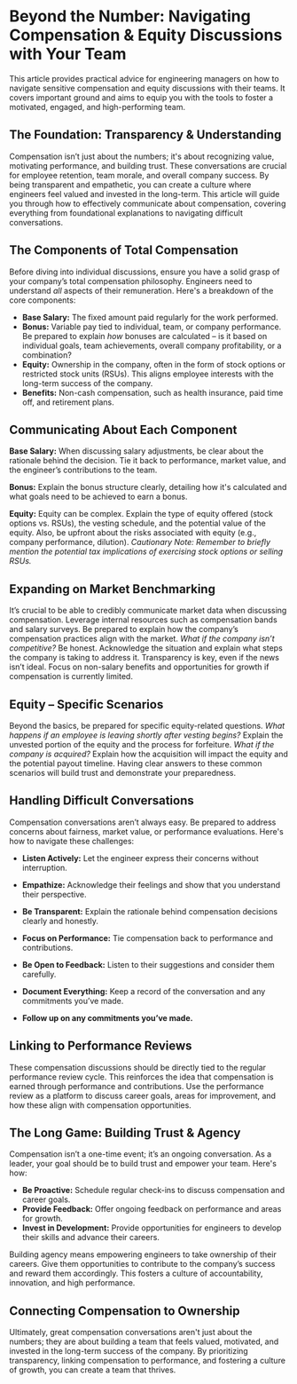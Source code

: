 # Beyond the Number: Navigating Compensation & Equity Discussions with Your Team

This article provides practical advice for engineering managers on how to navigate sensitive compensation and equity discussions with their teams. It covers important ground and aims to equip you with the tools to foster a motivated, engaged, and high-performing team.

## The Foundation: Transparency & Understanding

Compensation isn’t just about the numbers; it's about recognizing value, motivating performance, and building trust. These conversations are crucial for employee retention, team morale, and overall company success. By being transparent and empathetic, you can create a culture where engineers feel valued and invested in the long-term. This article will guide you through how to effectively communicate about compensation, covering everything from foundational explanations to navigating difficult conversations.

## The Components of Total Compensation

Before diving into individual discussions, ensure you have a solid grasp of your company’s total compensation philosophy.  Engineers need to understand *all* aspects of their remuneration. Here's a breakdown of the core components:

*   **Base Salary:**  The fixed amount paid regularly for the work performed.
*   **Bonus:**  Variable pay tied to individual, team, or company performance. Be prepared to explain *how* bonuses are calculated – is it based on individual goals, team achievements, overall company profitability, or a combination?
*   **Equity:**  Ownership in the company, often in the form of stock options or restricted stock units (RSUs). This aligns employee interests with the long-term success of the company.
*   **Benefits:**  Non-cash compensation, such as health insurance, paid time off, and retirement plans.

## Communicating About Each Component

**Base Salary:**  When discussing salary adjustments, be clear about the rationale behind the decision. Tie it back to performance, market value, and the engineer’s contributions to the team.

**Bonus:**  Explain the bonus structure clearly, detailing how it's calculated and what goals need to be achieved to earn a bonus. 

**Equity:**  Equity can be complex. Explain the type of equity offered (stock options vs. RSUs), the vesting schedule, and the potential value of the equity.  Also, be upfront about the risks associated with equity (e.g., company performance, dilution). *Cautionary Note: Remember to briefly mention the potential tax implications of exercising stock options or selling RSUs.*

## Expanding on Market Benchmarking

It’s crucial to be able to credibly communicate market data when discussing compensation.  Leverage internal resources such as compensation bands and salary surveys. Be prepared to explain how the company’s compensation practices align with the market.  *What if the company isn’t competitive?* Be honest. Acknowledge the situation and explain what steps the company is taking to address it.  Transparency is key, even if the news isn’t ideal.  Focus on non-salary benefits and opportunities for growth if compensation is currently limited.

## Equity – Specific Scenarios

Beyond the basics, be prepared for specific equity-related questions.  *What happens if an employee is leaving shortly after vesting begins?* Explain the unvested portion of the equity and the process for forfeiture. *What if the company is acquired?* Explain how the acquisition will impact the equity and the potential payout timeline. Having clear answers to these common scenarios will build trust and demonstrate your preparedness.

## Handling Difficult Conversations

Compensation conversations aren’t always easy. Be prepared to address concerns about fairness, market value, or performance evaluations. Here's how to navigate these challenges:

*   **Listen Actively:**  Let the engineer express their concerns without interruption.
*   **Empathize:** Acknowledge their feelings and show that you understand their perspective.
*   **Be Transparent:**  Explain the rationale behind compensation decisions clearly and honestly.
*   **Focus on Performance:**  Tie compensation back to performance and contributions.
*   **Be Open to Feedback:**  Listen to their suggestions and consider them carefully.

*   **Document Everything:** Keep a record of the conversation and any commitments you’ve made.
*   **Follow up on any commitments you’ve made.**

## Linking to Performance Reviews

These compensation discussions should be directly tied to the regular performance review cycle. This reinforces the idea that compensation is earned through performance and contributions. Use the performance review as a platform to discuss career goals, areas for improvement, and how these align with compensation opportunities.

## The Long Game: Building Trust & Agency

Compensation isn’t a one-time event; it’s an ongoing conversation. As a leader, your goal should be to build trust and empower your team.  Here's how:

*   **Be Proactive:**  Schedule regular check-ins to discuss compensation and career goals.
*   **Provide Feedback:**  Offer ongoing feedback on performance and areas for growth.
*   **Invest in Development:**  Provide opportunities for engineers to develop their skills and advance their careers.

Building agency means empowering engineers to take ownership of their careers.  Give them opportunities to contribute to the company’s success and reward them accordingly. This fosters a culture of accountability, innovation, and high performance.



## Connecting Compensation to Ownership

Ultimately, great compensation conversations aren't just about the numbers; they are about building a team that feels valued, motivated, and invested in the long-term success of the company. By prioritizing transparency, linking compensation to performance, and fostering a culture of growth, you can create a team that thrives.